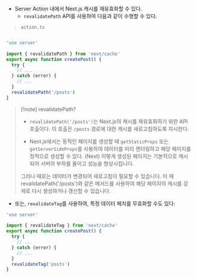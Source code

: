 
- Server Action 내에서 Next.js 캐시를 재유효화할 수 있다.
	- `revalidatePath` API를 사용하여 다음과 같이 수행할 수 있다.

> `action.ts`
```ts

'use server'
 
import { revalidatePath } from 'next/cache'
export async function createPost() {
  try {
    // ...
  } catch (error) {
    // ...
  }
  revalidatePath('/posts')
}

```


> [!note] revalidatePath?
> - `revalidatePath('/posts')`는 Next.js의 캐시를 재유효화하기 위한 API 호출이다. 이 호출은 `/posts` 경로에 대한 캐시를 새로고침하도록 지시한다.
>
>- Next.js에서는 동적인 페이지를 생성할 때 `getStaticProps` 또는 `getServerSideProps`를 사용하여 데이터를 미리 렌더링하고 해당 페이지를 정적으로 생성할 수 있다. (Next) 이렇게 생성된 페이지는 기본적으로 캐시되어 서버의 부하를 줄이고 성능을 향상시킵니다.
>
>그러나 때로는 데이터가 변경되어 새로고침이 필요할 수 있습니다. 이 때 revalidatePath('/posts')와 같은 메서드를 사용하여 해당 페이지의 캐시를 강제로 다시 생성하거나 갱신할 수 있습니다.







- 또는, `revalidateTag`를 사용하여,  특정 데이터 페치를 무효화할 수도 있다:
```ts
'use server'
 
import { revalidateTag } from 'next/cache'
export async function createPost() {
  try {
    // ...
  } catch (error) {
    // ...
  }
  revalidateTag('posts')
}
```
